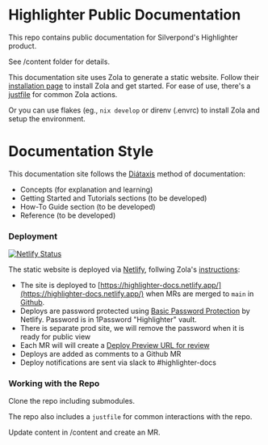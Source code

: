 # Highlighter Public Documentation

This repo contains public documentation for Silverpond's Highlighter product.

See /content folder for details.

This documentation site uses Zola to generate a static website. Follow their [installation page](https://www.getzola.org/documentation/getting-started/installation/) to install Zola and get started. For ease of use, there's a [justfile](https://github.com/casey/just) for common Zola actions.

Or you can use flakes (eg., `nix develop` or direnv (.envrc) to install Zola and setup the environment.

# Documentation Style

This documentation site follows the [Diátaxis](https://diataxis.fr/) method of documentation:
  * Concepts (for explanation and learning)
  * Getting Started and Tutorials sections (to be developed)
  * How-To Guide section (to be developed)
  * Reference (to be developed)

### Deployment
[![Netlify Status](https://api.netlify.com/api/v1/badges/9b184225-5c69-4c91-8c19-5c6104c96108/deploy-status)](https://app.netlify.com/sites/highlighter-docs/deploys)

The static website is deployed via [Netlify](https://netlify.app/), follwing Zola's [instructions](https://www.getzola.org/documentation/deployment/netlify/):
* The site is deployed to [https://highlighter-docs.netlify.app/](https://highlighter-docs.netlify.app/) when MRs are merged to `main` in [Github](https://github.com/silverpond/highlighter-docs).
* Deploys are password protected using [Basic Password Protection](https://docs.netlify.com/visitor-access/site-protection/#basic-password-protection-versus-team-login-protection) by Netlify. Password is in 1Password "Highlighter" vault.
* There is separate prod site, we will remove the password when it is ready for public view
* Each MR will will create a [Deploy Preview URL for review](https://docs.netlify.com/site-deploys/deploy-previews/)
* Deploys are added as comments to a Github MR
* Deploy notifications are sent via slack to #highlighter-docs

### Working with the Repo

Clone the repo including submodules.

The repo also includes a `justfile` for common interactions with the repo.

Update content in /content and create an MR.
